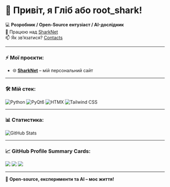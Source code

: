 # 👋 Привіт, я Гліб або root_shark!

💻 **Розробник / Open-Source ентузіаст / AI-дослідник**  
🚀 Працюю над [SharkNet](https://sharknet.fun)  
📫 Як зв’язатися? [Contacts](https://sharknet.fun/contact.html)  

---

### ⚡ Мої проєкти:
- 🌐 **[SharkNet](https://sharknet.fun)** – мій персональний сайт  

---

### 🛠 Мій стек:
![Python](https://img.shields.io/badge/Python-3776AB?style=for-the-badge&logo=python&logoColor=white)
![PyQt6](https://img.shields.io/badge/PyQt6-41CD52?style=for-the-badge&logo=qt&logoColor=white)
![HTMX](https://img.shields.io/badge/HTMX-0C1A30?style=for-the-badge&logo=htmx&logoColor=white)
![Tailwind CSS](https://img.shields.io/badge/TailwindCSS-38B2AC?style=for-the-badge&logo=tailwind-css&logoColor=white)

---

### 📊 Статистика:
![GitHub Stats](https://github-readme-stats.vercel.app/api?username=GlibShark&show_icons=true&theme=tokyonight)

---

### 📈 GitHub Profile Summary Cards:
[![](https://github-profile-summary-cards.vercel.app/api/cards/profile-details?username=GlibShark&theme=tokyonight)](https://github.com/GlibShark)
[![](https://github-profile-summary-cards.vercel.app/api/cards/repos-per-language?username=GlibShark&theme=tokyonight)](https://github.com/GlibShark)
[![](https://github-profile-summary-cards.vercel.app/api/cards/most-commit-language?username=GlibShark&theme=tokyonight)](https://github.com/GlibShark)

---

🚀 **Open-source, експерименти та AI – моє життя!**
